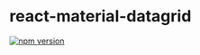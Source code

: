 # react-material-datagrid

[![npm version](https://badge.fury.io/js/react-material-datagrid.svg)](https://badge.fury.io/js/react-material-datagrid)

